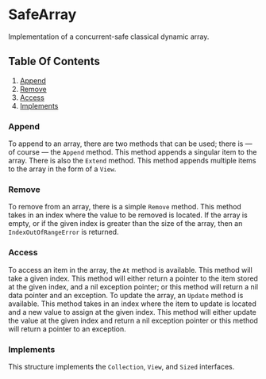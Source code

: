 # SafeArray
Implementation of a concurrent-safe classical dynamic array.

## Table Of Contents
1. [Append](#append)
2. [Remove](#remove)
3. [Access](#access)
4. [Implements](#implements)

### Append
To append to an array, there are two methods that can be used; there is &mdash; of course &mdash; the `Append` method. This method appends a singular item to the array. There is also the `Extend` method. This method appends multiple items to the array in the form of a `View`.

### Remove
To remove from an array, there is a simple `Remove` method. This method takes in an index where the value to be removed is located. If the array is empty, or if the given index is greater than the size of the array, then an `IndexOutOfRangeError` is returned.

### Access
To access an item in the array, the `At` method is available. This method will take a given index. This method will either return a pointer to the item stored at the given index, and a nil exception pointer; or this method will return a nil data pointer and an exception. To update the array, an `Update` method is available. This method takes in an index where the item to update is located and a new value to assign at the given index. This method will either update the value at the given index and return a nil exception pointer or this method will return a pointer to an exception.

### Implements
This structure implements the `Collection`, `View`, and `Sized` interfaces.
